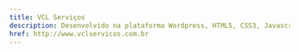 ```yaml
---
title: VCL Serviços
description: Desenvolvido na plataforma Wordpress, HTML5, CSS3, Javascript, PHP, Responsivo, Bootstrap.
href: http://www.vclservicos.com.br
---
```


